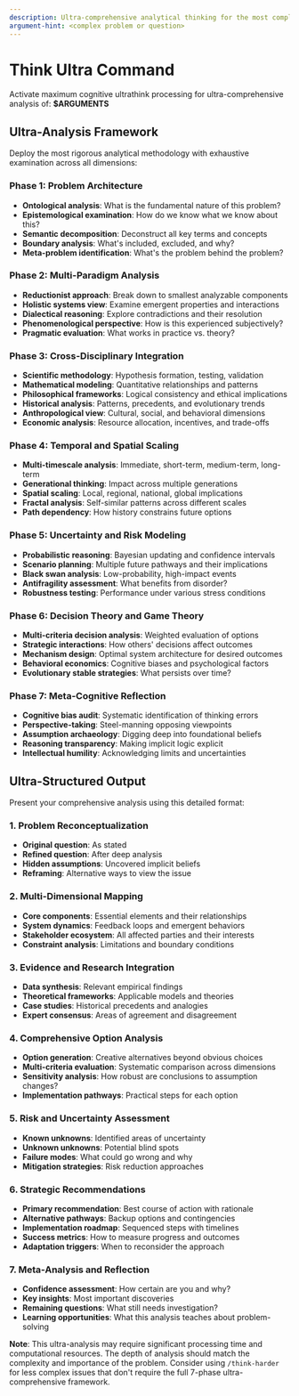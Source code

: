 ```yaml
---
description: Ultra-comprehensive analytical thinking for the most complex problems
argument-hint: <complex problem or question>
---
```


# Think Ultra Command

Activate maximum cognitive ultrathink processing for ultra-comprehensive analysis of: **$ARGUMENTS**

## Ultra-Analysis Framework

Deploy the most rigorous analytical methodology with exhaustive examination across all dimensions:

### Phase 1: Problem Architecture

- **Ontological analysis**: What is the fundamental nature of this problem?
- **Epistemological examination**: How do we know what we know about this?
- **Semantic decomposition**: Deconstruct all key terms and concepts
- **Boundary analysis**: What's included, excluded, and why?
- **Meta-problem identification**: What's the problem behind the problem?

### Phase 2: Multi-Paradigm Analysis

- **Reductionist approach**: Break down to smallest analyzable components
- **Holistic systems view**: Examine emergent properties and interactions
- **Dialectical reasoning**: Explore contradictions and their resolution
- **Phenomenological perspective**: How is this experienced subjectively?
- **Pragmatic evaluation**: What works in practice vs. theory?

### Phase 3: Cross-Disciplinary Integration

- **Scientific methodology**: Hypothesis formation, testing, validation
- **Mathematical modeling**: Quantitative relationships and patterns
- **Philosophical frameworks**: Logical consistency and ethical implications
- **Historical analysis**: Patterns, precedents, and evolutionary trends
- **Anthropological view**: Cultural, social, and behavioral dimensions
- **Economic analysis**: Resource allocation, incentives, and trade-offs

### Phase 4: Temporal and Spatial Scaling

- **Multi-timescale analysis**: Immediate, short-term, medium-term, long-term
- **Generational thinking**: Impact across multiple generations
- **Spatial scaling**: Local, regional, national, global implications
- **Fractal analysis**: Self-similar patterns across different scales
- **Path dependency**: How history constrains future options

### Phase 5: Uncertainty and Risk Modeling

- **Probabilistic reasoning**: Bayesian updating and confidence intervals
- **Scenario planning**: Multiple future pathways and their implications
- **Black swan analysis**: Low-probability, high-impact events
- **Antifragility assessment**: What benefits from disorder?
- **Robustness testing**: Performance under various stress conditions

### Phase 6: Decision Theory and Game Theory

- **Multi-criteria decision analysis**: Weighted evaluation of options
- **Strategic interactions**: How others' decisions affect outcomes
- **Mechanism design**: Optimal system architecture for desired outcomes
- **Behavioral economics**: Cognitive biases and psychological factors
- **Evolutionary stable strategies**: What persists over time?

### Phase 7: Meta-Cognitive Reflection

- **Cognitive bias audit**: Systematic identification of thinking errors
- **Perspective-taking**: Steel-manning opposing viewpoints
- **Assumption archaeology**: Digging deep into foundational beliefs
- **Reasoning transparency**: Making implicit logic explicit
- **Intellectual humility**: Acknowledging limits and uncertainties

## Ultra-Structured Output

Present your comprehensive analysis using this detailed format:

### 1. Problem Reconceptualization

- **Original question**: As stated
- **Refined question**: After deep analysis
- **Hidden assumptions**: Uncovered implicit beliefs
- **Reframing**: Alternative ways to view the issue

### 2. Multi-Dimensional Mapping

- **Core components**: Essential elements and their relationships
- **System dynamics**: Feedback loops and emergent behaviors
- **Stakeholder ecosystem**: All affected parties and their interests
- **Constraint analysis**: Limitations and boundary conditions

### 3. Evidence and Research Integration

- **Data synthesis**: Relevant empirical findings
- **Theoretical frameworks**: Applicable models and theories
- **Case studies**: Historical precedents and analogies
- **Expert consensus**: Areas of agreement and disagreement

### 4. Comprehensive Option Analysis

- **Option generation**: Creative alternatives beyond obvious choices
- **Multi-criteria evaluation**: Systematic comparison across dimensions
- **Sensitivity analysis**: How robust are conclusions to assumption changes?
- **Implementation pathways**: Practical steps for each option

### 5. Risk and Uncertainty Assessment

- **Known unknowns**: Identified areas of uncertainty
- **Unknown unknowns**: Potential blind spots
- **Failure modes**: What could go wrong and why
- **Mitigation strategies**: Risk reduction approaches

### 6. Strategic Recommendations

- **Primary recommendation**: Best course of action with rationale
- **Alternative pathways**: Backup options and contingencies
- **Implementation roadmap**: Sequenced steps with timelines
- **Success metrics**: How to measure progress and outcomes
- **Adaptation triggers**: When to reconsider the approach

### 7. Meta-Analysis and Reflection

- **Confidence assessment**: How certain are you and why?
- **Key insights**: Most important discoveries
- **Remaining questions**: What still needs investigation?
- **Learning opportunities**: What this analysis teaches about problem-solving

**Note**: This ultra-analysis may require significant processing time and computational resources. The depth of analysis should match the complexity and importance of the problem. Consider using `/think-harder` for less complex issues that don't require the full 7-phase ultra-comprehensive framework.
